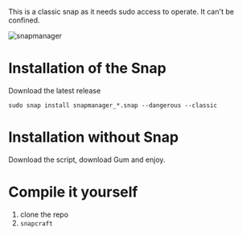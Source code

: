 This is a classic snap as it needs sudo access to operate. It can't be confined.

![snapmanager](https://github.com/user-attachments/assets/0125865c-f310-4d51-8cf4-c83177fc15c1)

# Installation of the Snap
Download the latest release

`sudo snap install snapmanager_*.snap --dangerous --classic`

# Installation without Snap

Download the script, download Gum and enjoy.


# Compile it yourself
1. clone the repo
2. `snapcraft`
